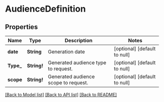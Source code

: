 # AudienceDefinition

## Properties
Name | Type | Description | Notes
------------ | ------------- | ------------- | -------------
**date** | **String** | Generation date | [optional] [default to null]
**Type_** | **String!** | Generated audience type to request. | [optional] [default to null]
**scope** | **String!** | Generated audience scope to request. | [optional] [default to null]

[[Back to Model list]](../README.md#documentation-for-models) [[Back to API list]](../README.md#documentation-for-api-endpoints) [[Back to README]](../README.md)


